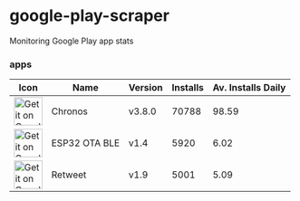 
# google-play-scraper
 Monitoring Google Play app stats

### apps
| Icon | Name | Version | Installs | Av. Installs Daily | 
| -- | -- | -- | -- | -- | 
| <a href='https://play.google.com/store/apps/details?id=com.fbiego.chronos'><img alt='Get it on Google Play' height="50px" src='https://play-lh.googleusercontent.com/S7PNiRZFHA1dCFLiKfcc6vpAftizsik_KGgQgme7F1SHE18ch7RCgnYleoMNLz6pvQ'/></a> |  Chronos | v3.8.0 | 70788 | 98.59 | 
| <a href='https://play.google.com/store/apps/details?id=com.fbiego.esp32.ota'><img alt='Get it on Google Play' height="50px" src='https://play-lh.googleusercontent.com/mqcD-18qK-tHdncOCU3LdeR5TXm0fBYbvmF-z8AaObcOPUrkxDW0NgVYPWhfltiSEQ'/></a> |  ESP32 OTA BLE | v1.4 | 5920 | 6.02 | 
| <a href='https://play.google.com/store/apps/details?id=com.fbiego.tweet'><img alt='Get it on Google Play' height="50px" src='https://play-lh.googleusercontent.com/ppECgCvsLFHKhKRkIzW2GpNC4CVeT2jTGHHQJWs2e9YXy8lobRhuQYKHKJlKLgqkHU02'/></a> |  Retweet | v1.9 | 5001 | 5.09 | 
